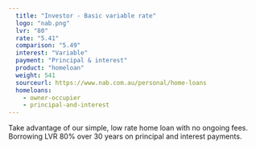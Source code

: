 ```yaml
---
  title: "Investor - Basic variable rate"
  logo: "nab.png"
  lvr: "80"
  rate: "5.41"
  comparison: "5.49"
  interest: "Variable"
  payment: "Principal & interest"
  product: "homeloan"
  weight: 541
  sourceurl: https://www.nab.com.au/personal/home-loans
  homeloans:
    - owner-occupier
    - principal-and-interest
---
```


Take advantage of our simple, low rate home loan with no ongoing fees.  Borrowing LVR 80% over 30 years on principal and interest payments.

<!--more-->